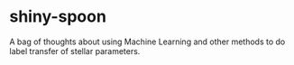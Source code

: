 # shiny-spoon

A bag of thoughts about using Machine Learning and other methods to do label
transfer of stellar parameters.
